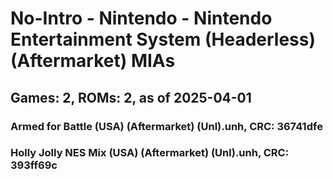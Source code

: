 # No-Intro - Nintendo - Nintendo Entertainment System (Headerless) (Aftermarket) MIAs
## Games: 2, ROMs: 2, as of 2025-04-01

### Armed for Battle (USA) (Aftermarket) (Unl).unh, CRC: 36741dfe
### Holly Jolly NES Mix (USA) (Aftermarket) (Unl).unh, CRC: 393ff69c
